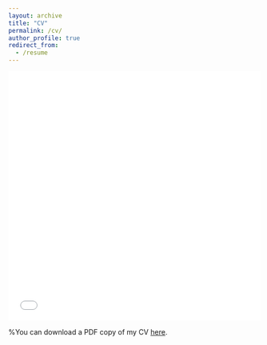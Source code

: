 ```yaml
---
layout: archive
title: "CV"
permalink: /cv/
author_profile: true
redirect_from:
  - /resume
---
```



<iframe src="/files/CV_XiaoqianLiu.pdf" width="100%" height="500" frameborder="no" border="0" marginwidth="0" marginheight="0"></iframe>

%You can download a PDF copy of my CV [here](/files/CV_XiaoqianLiu.pdf).
